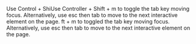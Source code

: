  Use Control + ShiUse Controller + Shift + m to toggle the tab key moving focus. Alternatively, use esc then tab to move to the next interactive element on the page.
ft + m to toggled the tab key moving focus. Alternatively, use esc then tab to move to the next interactive element on the page.
